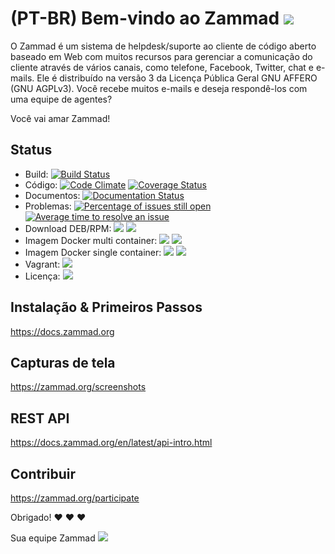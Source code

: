 # (PT-BR) Bem-vindo ao Zammad  [![](https://www.digitalcheck.com/wp-content/uploads/2017/02/brazil-flag-32px.jpg)]()

O Zammad é um sistema de helpdesk/suporte ao cliente de código aberto baseado em Web com muitos
recursos para gerenciar a comunicação do cliente através de vários canais, como telefone,
Facebook, Twitter, chat e e-mails. Ele é distribuído na versão 3 da
Licença Pública Geral GNU AFFERO (GNU AGPLv3).
Você recebe muitos e-mails e deseja respondê-los com uma equipe de agentes?

Você vai amar Zammad!

## Status

- Build: [![Build Status](https://circleci.com/gh/zammad/zammad/tree/develop.svg?style=svg)](https://circleci.com/gh/zammad/zammad/tree/develop)
- Código: [![Code Climate](https://codeclimate.com/github/zammad/zammad/badges/gpa.svg)](https://codeclimate.com/github/zammad/zammad) [![Coverage Status](https://coveralls.io/repos/github/zammad/zammad/badge.svg)](https://coveralls.io/github/zammad/zammad)
- Documentos: [![Documentation Status](https://readthedocs.org/projects/zammad/badge/)](https://docs.zammad.org)
- Problemas: [![Percentage of issues still open](http://isitmaintained.com/badge/open/zammad/zammad.svg)](https://github.com/zammad/zammad/issues "Percentage of issues still open") [![Average time to resolve an issue](http://isitmaintained.com/badge/resolution/zammad/zammad.svg)](https://github.com/zammad/zammad/issues?q=is%3Aissue+is%3Aclosed "Average time to resolve an issue")
- Download DEB/RPM: [![](https://img.shields.io/badge/Branch-develop-lightgrey.svg)](https://packager.io/gh/zammad/zammad#develop) [![](https://img.shields.io/badge/Branch-stable-lightgrey.svg)](https://packager.io/gh/zammad/zammad#stable)
- Imagem Docker multi container: [![](https://images.microbadger.com/badges/image/zammad/zammad-docker-compose:zammad.svg)](https://microbadger.com/images/zammad/zammad-docker-compose:zammad) [![](https://img.shields.io/badge/version-stable-blue.svg)](https://hub.docker.com/r/zammad/zammad-docker-compose)
- Imagem Docker single container: [![](https://images.microbadger.com/badges/image/zammad/zammad.svg)](https://microbadger.com/images/zammad/zammad) [![](https://images.microbadger.com/badges/version/zammad/zammad.svg)](https://hub.docker.com/r/zammad/zammad/)
- Vagrant: [![](https://img.shields.io/badge/version-develop-blue.svg)](https://github.com/zammad/zammad-vagrant)
- Licença: [![](https://img.shields.io/badge/License-AGPL%203.0-lightgrey.svg)](https://github.com/zammad/zammad/blob/develop/LICENSE)

## Instalação & Primeiros Passos

https://docs.zammad.org


## Capturas de tela

https://zammad.org/screenshots


## REST API

https://docs.zammad.org/en/latest/api-intro.html


## Contribuir

https://zammad.org/participate


Obrigado! ❤️ ❤️ ❤️

 Sua equipe Zammad [![](https://www.digitalcheck.com/wp-content/uploads/2017/03/germany-flag-32px.jpg)]()
